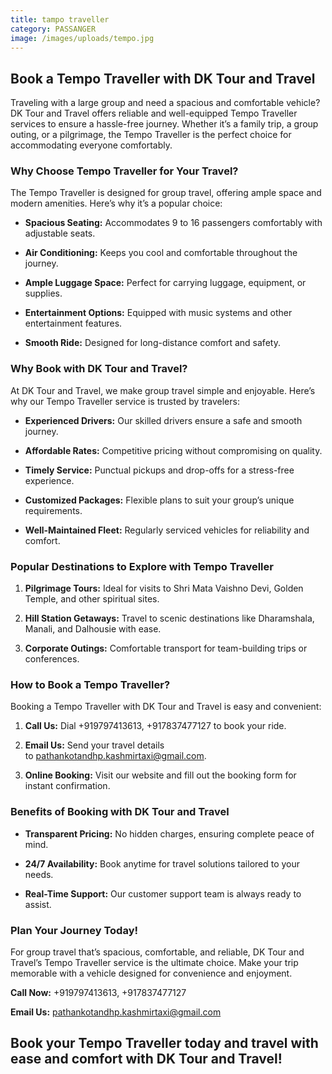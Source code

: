 ```yaml
---
title: tampo traveller
category: PASSANGER
image: /images/uploads/tempo.jpg
---
```


  ## **Book a Tempo Traveller with DK Tour and Travel**


  Traveling with a large group and need a spacious and comfortable vehicle? DK Tour and Travel offers reliable and well-equipped Tempo Traveller services to ensure a hassle-free journey. Whether it’s a family trip, a group outing, or a pilgrimage, the Tempo Traveller is the perfect choice for accommodating everyone comfortably.


  ### **Why Choose Tempo Traveller for Your Travel?**


  The Tempo Traveller is designed for group travel, offering ample space and modern amenities. Here’s why it’s a popular choice:


  * **Spacious Seating:** Accommodates 9 to 16 passengers comfortably with adjustable seats.

  * **Air Conditioning:** Keeps you cool and comfortable throughout the journey.

  * **Ample Luggage Space:** Perfect for carrying luggage, equipment, or supplies.

  * **Entertainment Options:** Equipped with music systems and other entertainment features.

  * **Smooth Ride:** Designed for long-distance comfort and safety.


  ### **Why Book with DK Tour and Travel?**


  At DK Tour and Travel, we make group travel simple and enjoyable. Here’s why our Tempo Traveller service is trusted by travelers:


  * **Experienced Drivers:** Our skilled drivers ensure a safe and smooth journey.

  * **Affordable Rates:** Competitive pricing without compromising on quality.

  * **Timely Service:** Punctual pickups and drop-offs for a stress-free experience.

  * **Customized Packages:** Flexible plans to suit your group’s unique requirements.

  * **Well-Maintained Fleet:** Regularly serviced vehicles for reliability and comfort.


  ### **Popular Destinations to Explore with Tempo Traveller**


  1. **Pilgrimage Tours:** Ideal for visits to Shri Mata Vaishno Devi, Golden Temple, and other spiritual sites.

  2. **Hill Station Getaways:** Travel to scenic destinations like Dharamshala, Manali, and Dalhousie with ease.

  3. **Corporate Outings:** Comfortable transport for team-building trips or conferences.


  ### **How to Book a Tempo Traveller?**


  Booking a Tempo Traveller with DK Tour and Travel is easy and convenient:


  1. **Call Us:** Dial +919797413613, +917837477127 to book your ride.

  2. **Email Us:** Send your travel details to [pathankotandhp.kashmirtaxi@gmail.com](<>).

  3. **Online Booking:** Visit our website and fill out the booking form for instant confirmation.


  ### **Benefits of Booking with DK Tour and Travel**


  * **Transparent Pricing:** No hidden charges, ensuring complete peace of mind.

  * **24/7 Availability:** Book anytime for travel solutions tailored to your needs.

  * **Real-Time Support:** Our customer support team is always ready to assist.


  ### **Plan Your Journey Today!**


  For group travel that’s spacious, comfortable, and reliable, DK Tour and Travel’s Tempo Traveller service is the ultimate choice. Make your trip memorable with a vehicle designed for convenience and enjoyment.


  **Call Now:** +919797413613, +917837477127

  **Email Us:** [pathankotandhp.kashmirtaxi@gmail.com](<>)


  Book your Tempo Traveller today and travel with ease and comfort with DK Tour and Travel!
---
